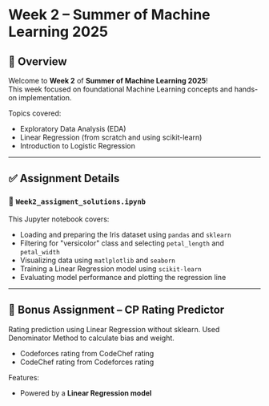 # Week 2 – Summer of Machine Learning 2025 

## 🎯 Overview

Welcome to **Week 2** of **Summer of Machine Learning 2025**!  
This week focused on foundational Machine Learning concepts and hands-on implementation.

Topics covered:
-  Exploratory Data Analysis (EDA)
-  Linear Regression (from scratch and using scikit-learn)
-  Introduction to Logistic Regression
---


## ✅ Assignment Details

### 📌 `Week2_assigment_solutions.ipynb`

This Jupyter notebook covers:
- Loading and preparing the Iris dataset using `pandas` and `sklearn`
- Filtering for "versicolor" class and selecting `petal_length` and `petal_width`
- Visualizing data using `matlplotlib` and `seaborn`
- Training a Linear Regression model using `scikit-learn`
- Evaluating model performance and plotting the regression line

---

## 📌 Bonus Assignment – CP Rating Predictor
Rating prediction using Linear Regression without sklearn.
Used Denominator Method to calculate bias and weight.
- Codeforces rating from CodeChef rating
- CodeChef rating from Codeforces rating

Features:
- Powered by a **Linear Regression model**
